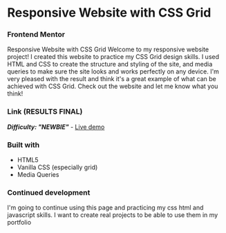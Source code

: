 # Responsive Website with CSS Grid

### Frontend Mentor
Responsive Website with CSS Grid
Welcome to my responsive website project! I created this website to practice my CSS Grid design skills. I used HTML and CSS to create the structure and styling of the site, and media queries to make sure the site looks and works perfectly on any device. I'm very pleased with the result and think it's a great example of what can be achieved with CSS Grid. Check out the website and let me know what you think!

### Link (RESULTS FINAL)
***Difficulty: "NEWBIE"*** - [Live demo]([https://summary-component-bodini.netlify.app/](https://gridwebsite-practice.netlify.app/))

### Built with

- HTML5
- Vanilla CSS (especially grid)
- Media Queries

### Continued development

I'm going to continue using this page and practicing my css html and javascript skills. I want to create real projects to be able to use them in my portfolio

